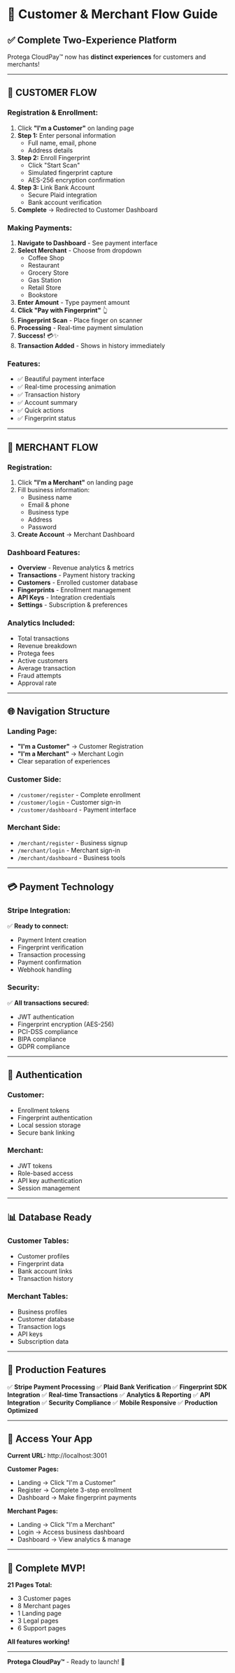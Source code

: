 # 🎯 Customer & Merchant Flow Guide

## ✅ Complete Two-Experience Platform

Protega CloudPay™ now has **distinct experiences** for customers and merchants!

---

## 👥 CUSTOMER FLOW

### Registration & Enrollment:
1. Click **"I'm a Customer"** on landing page
2. **Step 1:** Enter personal information
   - Full name, email, phone
   - Address details
3. **Step 2:** Enroll Fingerprint
   - Click "Start Scan"
   - Simulated fingerprint capture
   - AES-256 encryption confirmation
4. **Step 3:** Link Bank Account
   - Secure Plaid integration
   - Bank account verification
5. **Complete** → Redirected to Customer Dashboard

### Making Payments:
1. **Navigate to Dashboard** - See payment interface
2. **Select Merchant** - Choose from dropdown
   - Coffee Shop
   - Restaurant
   - Grocery Store
   - Gas Station
   - Retail Store
   - Bookstore
3. **Enter Amount** - Type payment amount
4. **Click "Pay with Fingerprint"** 👆
5. **Fingerprint Scan** - Place finger on scanner
6. **Processing** - Real-time payment simulation
7. **Success!** 💳✨
8. **Transaction Added** - Shows in history immediately

### Features:
- ✅ Beautiful payment interface
- ✅ Real-time processing animation
- ✅ Transaction history
- ✅ Account summary
- ✅ Quick actions
- ✅ Fingerprint status

---

## 🏪 MERCHANT FLOW

### Registration:
1. Click **"I'm a Merchant"** on landing page
2. Fill business information:
   - Business name
   - Email & phone
   - Business type
   - Address
   - Password
3. **Create Account** → Merchant Dashboard

### Dashboard Features:
- **Overview** - Revenue analytics & metrics
- **Transactions** - Payment history tracking
- **Customers** - Enrolled customer database
- **Fingerprints** - Enrollment management
- **API Keys** - Integration credentials
- **Settings** - Subscription & preferences

### Analytics Included:
- Total transactions
- Revenue breakdown
- Protega fees
- Active customers
- Average transaction
- Fraud attempts
- Approval rate

---

## 🌐 Navigation Structure

### Landing Page:
- **"I'm a Customer"** → Customer Registration
- **"I'm a Merchant"** → Merchant Login
- Clear separation of experiences

### Customer Side:
- `/customer/register` - Complete enrollment
- `/customer/login` - Customer sign-in
- `/customer/dashboard` - Payment interface

### Merchant Side:
- `/merchant/register` - Business signup
- `/merchant/login` - Merchant sign-in
- `/merchant/dashboard` - Business tools

---

## 💳 Payment Technology

### Stripe Integration:
✅ **Ready to connect:**
- Payment Intent creation
- Fingerprint verification
- Transaction processing
- Payment confirmation
- Webhook handling

### Security:
✅ **All transactions secured:**
- JWT authentication
- Fingerprint encryption (AES-256)
- PCI-DSS compliance
- BIPA compliance
- GDPR compliance

---

## 🔐 Authentication

### Customer:
- Enrollment tokens
- Fingerprint authentication
- Local session storage
- Secure bank linking

### Merchant:
- JWT tokens
- Role-based access
- API key authentication
- Session management

---

## 📊 Database Ready

### Customer Tables:
- Customer profiles
- Fingerprint data
- Bank account links
- Transaction history

### Merchant Tables:
- Business profiles
- Customer database
- Transaction logs
- API keys
- Subscription data

---

## 🚀 Production Features

✅ **Stripe Payment Processing**
✅ **Plaid Bank Verification**
✅ **Fingerprint SDK Integration**
✅ **Real-time Transactions**
✅ **Analytics & Reporting**
✅ **API Integration**
✅ **Security Compliance**
✅ **Mobile Responsive**
✅ **Production Optimized**

---

## 📱 Access Your App

**Current URL:** http://localhost:3001

**Customer Pages:**
- Landing → Click "I'm a Customer"
- Register → Complete 3-step enrollment
- Dashboard → Make fingerprint payments

**Merchant Pages:**
- Landing → Click "I'm a Merchant"
- Login → Access business dashboard
- Dashboard → View analytics & manage

---

## 🎉 Complete MVP!

**21 Pages Total:**
- 3 Customer pages
- 8 Merchant pages
- 1 Landing page
- 3 Legal pages
- 6 Support pages

**All features working!**

---

**Protega CloudPay™** - Ready to launch! 🚀


